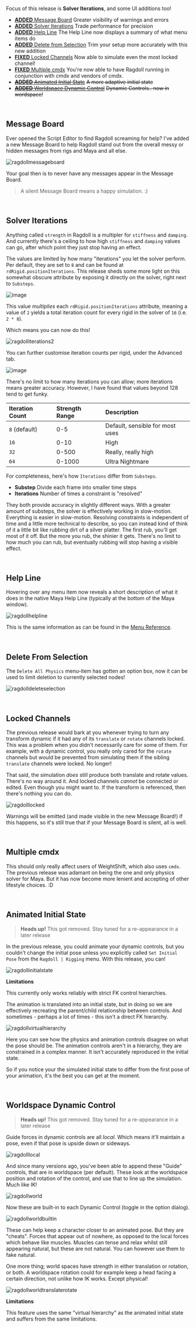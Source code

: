 Focus of this release is **Solver Iterations**, and some UI additions too!

- [**ADDED** Message Board](#message-board) Greater visibility of warnings and errors
- [**ADDED** Solver Iterations](#solver-iterations) Trade performance for precision
- [**ADDED** Help Line](#help-line) The Help Line now displays a summary of what menu items do
- [**ADDED** Delete from Selection](#delete-from-selection) Trim your setup more accurately with this new addition
- [**FIXED** Locked Channels](#locked-channels) Now able to simulate even the most locked channel!
- [**FIXED** Multiple cmdx](#multiple-cmdx) You're now able to have Ragdoll running in conjunction with cmdx and vendors of cmdx.
- [~~**ADDED** Animated Initial State~~](#initial-state) ~~A more adaptive initial state~~
- [~~**ADDED** Worldspace Dynamic Control~~](#world-space-dynamic-control) ~~Dynamic Controls.. now in wordspace!~~

<br>

## Message Board

Ever opened the Script Editor to find Ragdoll screaming for help? I've added a new Message Board to help Ragdoll stand out from the overall messy or hidden messages from rigs and Maya and all else.

![ragdollmessageboard](https://user-images.githubusercontent.com/2152766/105393080-d9043e00-5c13-11eb-92e2-cde0664647b1.gif)

Your goal then is to never have any messages appear in the Message Board.

> A silent Message Board means a happy simulation. :)

<br>

## Solver Iterations

Anything called `strength` in Ragdoll is a multipler for `stiffness` and `damping`. And currently there's a ceiling to how high `stiffness` and `damping` values can go, after which point they just stop having an effect.

The values are limited by how many "iterations" you let the solver perform. Per default, they are set to `8` and can be found at `rdRigid.positionIterations`. This release sheds some more light on this somewhat obscure attribute by exposing it directly on the solver, right next to `Substeps`.

![image](https://user-images.githubusercontent.com/2152766/104897430-442de600-5970-11eb-8489-4b91fc6d5cd4.png)

This value *multiplies* each `rdRigid.positionIterations` attribute, meaning a value of `2` yields a total iteration count for every rigid in the solver of `16` (i.e. `2 * 8`).

Which means you can now do this!

![ragdolliterations2](https://user-images.githubusercontent.com/2152766/104897389-37a98d80-5970-11eb-9550-96e8d3f04360.gif)

You can further customise iteration counts per rigid, under the Advanced tab.

![image](https://user-images.githubusercontent.com/2152766/104898625-c965ca80-5971-11eb-9c67-62ea919f2c54.png) 

There's no limit to how many iterations you can allow; more iterations means greater accuracy. However, I have found that values beyond 128 tend to get funky.

| Iteration Count | Strength Range | Description
|:----------------|:---------------|:-------------
| `8` (default)   | 0-5            | Default, sensible for most uses
| `16`            | 0-10           | High
| `32`            | 0-500          | Really, really high
| `64`            | 0-1000         | Ultra Nightmare

For completeness, here's how `Iterations` differ from `Substeps`.

- **Substep** Divide each frame into smaller time steps
- **Iterations** Number of times a constraint is "resolved"

They both provide accuracy in slightly different ways. With a greater amount of substeps, the solver is effectively working in slow-motion. Everything is easier in slow-motion. Resolving constraints is independent of time and a little more technical to describe, so you can instead kind of think of it a little bit like rubbing dirt of a silver platter. The first rub, you'll get most of it off. But the more you rub, the shinier it gets. There's no limit to how much you can rub, but eventually rubbing will stop having a visible effect.

<br>

## Help Line

Hovering over any menu item now reveals a short description of what it does in the native Maya Help Line (typically at the bottom of the Maya window).

![ragdollhelpline](https://user-images.githubusercontent.com/2152766/105036041-d529bd80-5a53-11eb-8c99-5b8ea6e5cf17.gif)

This is the same information as can be found in the [Menu Reference](/menu).

<br>

## Delete From Selection

The `Delete All Physics` menu-item has gotten an option box, now it can be used to limit deletion to currently selected nodes!

![ragdolldeleteselection](https://user-images.githubusercontent.com/2152766/105629106-f5cd8b00-5e38-11eb-925f-bb700f570feb.gif)

<br>

## Locked Channels

The previous release would bark at you whenever trying to turn any transform dynamic if it had any of its `translate` or `rotate` channels locked. This was a problem when you didn't necessarily care for some of them. For example, with a dynamic control, you really only cared for the `rotate` channels but would be prevented from simulating them if the sibling `translate` channels were locked. No longer!

That said, the simulation *does* still produce both translate and rotate values. There's no way around it. And locked channels *cannot* be connected or edited. Even though you might want to. If the transform is referenced, then there's nothing you can do.

![ragdolllocked](https://user-images.githubusercontent.com/2152766/105461120-aba3a880-5c84-11eb-9386-2086874ae9e5.gif)

Warnings will be emitted (and made visible in the new Message Board!) if this happens, so it's still true that if your Message Board is silent, all is well.

<br>

## Multiple cmdx

This should only really affect users of WeightShift, which also uses `cmdx`. The previous release was adamant on being the one and only physics solver for Maya. But it has now become more lenient and accepting of other lifestyle choices. :D

<br>

## Animated Initial State

> **Heads up!** This got removed. Stay tuned for a re-appearance in a later release

In the previous release, you could animate your dynamic controls, but you couldn't change the initial pose unless you explicitly called `Set Initial Pose` from the `Ragdoll | Rigging` menu. With this release, you can!

![ragdollinitialstate](https://user-images.githubusercontent.com/2152766/105629480-1f87b180-5e3b-11eb-95ab-b498e9951617.gif)

**Limitations**

This currently only works reliably with strict FK control hierarchies.

The animation is translated into an initial state, but in doing so we are effectively recreating the parent/child relationship between controls. And sometimes - perhaps a lot of times - this isn't a direct FK hierarchy.

![ragdollvirtualhierarchy](https://user-images.githubusercontent.com/2152766/105634892-2cff6480-5e58-11eb-9c56-740635a753ad.gif)

Here you can see how the physics and animation controls disagree on what the pose should be. The animation controls aren't in a hierarchy, they are constrained in a complex manner. It isn't accurately reproduced in the initial state.

So if you notice your the simulated initial state to differ from the first pose of your animation, it's the best you can get at the moment.

<br>

## Worldspace Dynamic Control

> **Heads up!** This got removed. Stay tuned for a re-appearance in a later release

Guide forces in dynamic controls are all *local*. Which means it'll maintain a pose, even if that pose is upside down or sideways.

![ragdolllocal](https://user-images.githubusercontent.com/2152766/105635342-2d006400-5e5a-11eb-9415-3fe140471ab9.gif)

And since many versions ago, you've been able to append these "Guide" controls, that are in worldspace (per default). These look at the worldspace position and rotation of the control, and use that to line up the simulation. Much like IK!

![ragdollworld](https://user-images.githubusercontent.com/2152766/105635361-473a4200-5e5a-11eb-8c3c-17002589b9e9.gif)

Now these are built-in to each Dynamic Control (toggle in the option dialog).

![ragdollworldbuiltin](https://user-images.githubusercontent.com/2152766/105635382-5f11c600-5e5a-11eb-8142-feefd442174e.gif)

These can help keep a character closer to an animated pose. But they are "cheats". Forces that appear out of nowhere, as opposed to the local forces which behave like muscles. Muscles can tense and relax whilst still appearing natural, but these are not natural. You can however use them to fake natural.

One more thing; world spaces have strength in either translation or rotation, or both. A worldspace rotation could for example keep a head facing a certain direction, not unlike how IK works. Except physical!

![ragdollworldtranslaterotate](https://user-images.githubusercontent.com/2152766/105635385-65a03d80-5e5a-11eb-8881-2a31f6b15ad8.gif)

**Limitations**

This feature uses the same "virtual hierarchy" as the animated initial state and suffers from the same limitations.

<br>
